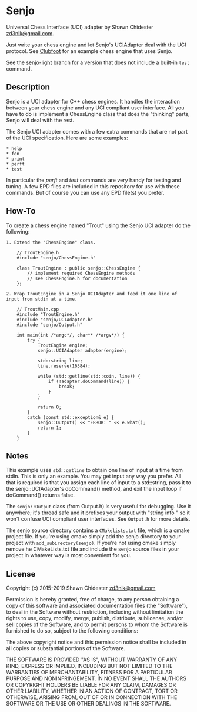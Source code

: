 Senjo
=====

Universal Chess Interface (UCI) adapter by Shawn Chidester <zd3nik@gmail.com>.

Just write your chess engine and let Senjo's UCIAdapter deal with the UCI protocol.
See [Clubfoot](https://github.com/zd3nik/Clubfoot) for an example chess engine that uses Senjo.

See the [senjo-light](https://github.com/zd3nik/SenjoUCIAdapter/tree/senjo-light) branch for a version that does not
include a built-in `test` command.

Description
-----------

Senjo is a UCI adapter for C++ chess engines. It handles the interaction between your chess engine and any UCI compliant
user interface. All you have to do is implement a ChessEngine class that does the "thinking" parts, Senjo will deal with
the rest.

The Senjo UCI adapter comes with a few extra commands that are not part of the UCI specification. Here are some
examples:

    * help
    * fen
    * print
    * perft
    * test

In particular the *perft* and *test* commands are very handy for testing and tuning. A few EPD files are included in
this repository for use with these commands. But of course you can use any EPD file(s) you prefer.

How-To
------

To create a chess engine named "Trout" using the Senjo UCI adapter do the following:

    1. Extend the "ChessEngine" class.

        // TroutEngine.h
        #include "senjo/ChessEngine.h"

        class TroutEngine : public senjo::ChessEngine {
            // implement required ChessEngine methods
            // see ChessEngine.h for documentation
        };

    2. Wrap TroutEngine in a Senjo UCIAdapter and feed it one line of input from stdin at a time.

        // TroutMain.cpp
        #include "TroutEngine.h"
        #include "senjo/UCIAdapter.h"
        #include "senjo/Output.h"

        int main(int /*argc*/, char** /*argv*/) {
            try {
                TroutEngine engine;
                senjo::UCIAdapter adapter(engine);

                std::string line;
                line.reserve(16384);

                while (std::getline(std::coin, line)) {
                    if (!adapter.doCommand(line)) {
                        break;
                    }
                }

                return 0;
            }
            catch (const std::exception& e) {
                senjo::Output() << "ERROR: " << e.what();
                return 1;
            }
        }


Notes
-----

This example uses `std::getline` to obtain one line of input at a time from stdin. This is only an example. You may get
input any way you prefer. All that is required is that you assign each line of input to a std::string, pass it to the
senjo::UCIAdapter's doCommand() method, and exit the input loop if doCommand() returns false.

The `senjo::Output` class (from Output.h) is very useful for debugging. Use it anywhere; it's thread safe and it
prefixes your output with "string info " so it won't confuse UCI compliant user interfaces. See `Output.h` for more
details.

The senjo source directory contains a `CMakelists.txt` file, which is a cmake project file. If you're using cmake simply
add the senjo directory to your project with `add_subirectory(senjo)`. If you're not using cmake simply remove he
CMakeLists.txt file and include the senjo source files in your project in whatever way is most convenient for you.

License
-------

Copyright (c) 2015-2019 Shawn Chidester <zd3nik@gmail.com>

Permission is hereby granted, free of charge, to any person obtaining a copy
of this software and associated documentation files (the "Software"), to deal
in the Software without restriction, including without limitation the rights
to use, copy, modify, merge, publish, distribute, sublicense, and/or sell
copies of the Software, and to permit persons to whom the Software is
furnished to do so, subject to the following conditions:

The above copyright notice and this permission notice shall be included in
all copies or substantial portions of the Software.

THE SOFTWARE IS PROVIDED "AS IS", WITHOUT WARRANTY OF ANY KIND, EXPRESS OR
IMPLIED, INCLUDING BUT NOT LIMITED TO THE WARRANTIES OF MERCHANTABILITY,
FITNESS FOR A PARTICULAR PURPOSE AND NONINFRINGEMENT. IN NO EVENT SHALL THE
AUTHORS OR COPYRIGHT HOLDERS BE LIABLE FOR ANY CLAIM, DAMAGES OR OTHER
LIABILITY, WHETHER IN AN ACTION OF CONTRACT, TORT OR OTHERWISE, ARISING FROM,
OUT OF OR IN CONNECTION WITH THE SOFTWARE OR THE USE OR OTHER DEALINGS IN
THE SOFTWARE.
